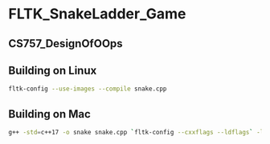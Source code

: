 # FLTK_SnakeLadder_Game
## CS757_DesignOfOOps

## Building on Linux
```Bash
fltk-config --use-images --compile snake.cpp
```
## Building on Mac
```Bash
g++ -std=c++17 -o snake snake.cpp `fltk-config --cxxflags --ldflags` -lfltk_images
```
